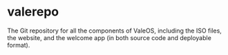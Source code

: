 # valerepo
The Git repository for all the components of ValeOS, including the ISO files, the website, and the welcome app (in both source code and deployable format).
